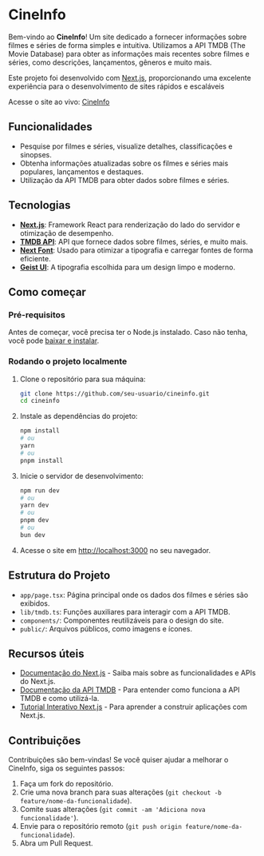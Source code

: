 # CineInfo

Bem-vindo ao **CineInfo**! Um site dedicado a fornecer informações sobre filmes e séries de forma simples e intuitiva. Utilizamos a API TMDB (The Movie Database) para obter as informações mais recentes sobre filmes e séries, como descrições, lançamentos, gêneros e muito mais.

Este projeto foi desenvolvido com [Next.js](https://nextjs.org), proporcionando uma excelente experiência para o desenvolvimento de sites rápidos e escaláveis

Acesse o site ao vivo: [CineInfo](https://cineinfo-info.vercel.app/inicial)

## Funcionalidades

- Pesquise por filmes e séries, visualize detalhes, classificações e sinopses.
- Obtenha informações atualizadas sobre os filmes e séries mais populares, lançamentos e destaques.
- Utilização da API TMDB para obter dados sobre filmes e séries.

## Tecnologias

- **[Next.js](https://nextjs.org)**: Framework React para renderização do lado do servidor e otimização de desempenho.
- **[TMDB API](https://www.themoviedb.org/documentation/api)**: API que fornece dados sobre filmes, séries, e muito mais.
- **[Next Font](https://nextjs.org/docs/app/building-your-application/optimizing/fonts)**: Usado para otimizar a tipografia e carregar fontes de forma eficiente.
- **[Geist UI](https://vercel.com/font)**: A tipografia escolhida para um design limpo e moderno.

## Como começar

### Pré-requisitos

Antes de começar, você precisa ter o Node.js instalado. Caso não tenha, você pode [baixar e instalar](https://nodejs.org).

### Rodando o projeto localmente

1. Clone o repositório para sua máquina:

    ```bash
    git clone https://github.com/seu-usuario/cineinfo.git
    cd cineinfo
    ```

2. Instale as dependências do projeto:

    ```bash
    npm install
    # ou
    yarn
    # ou
    pnpm install
    ```

3. Inicie o servidor de desenvolvimento:

    ```bash
    npm run dev
    # ou
    yarn dev
    # ou
    pnpm dev
    # ou
    bun dev
    ```

4. Acesse o site em [http://localhost:3000](http://localhost:3000) no seu navegador.

## Estrutura do Projeto

- `app/page.tsx`: Página principal onde os dados dos filmes e séries são exibidos.
- `lib/tmdb.ts`: Funções auxiliares para interagir com a API TMDB.
- `components/`: Componentes reutilizáveis para o design do site.
- `public/`: Arquivos públicos, como imagens e ícones.

## Recursos úteis

- [Documentação do Next.js](https://nextjs.org/docs) - Saiba mais sobre as funcionalidades e APIs do Next.js.
- [Documentação da API TMDB](https://www.themoviedb.org/documentation/api) - Para entender como funciona a API TMDB e como utilizá-la.
- [Tutorial Interativo Next.js](https://nextjs.org/learn) - Para aprender a construir aplicações com Next.js.

## Contribuições

Contribuições são bem-vindas! Se você quiser ajudar a melhorar o CineInfo, siga os seguintes passos:

1. Faça um fork do repositório.
2. Crie uma nova branch para suas alterações (`git checkout -b feature/nome-da-funcionalidade`).
3. Comite suas alterações (`git commit -am 'Adiciona nova funcionalidade'`).
4. Envie para o repositório remoto (`git push origin feature/nome-da-funcionalidade`).
5. Abra um Pull Request.
